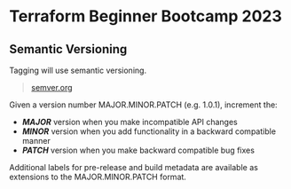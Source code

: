 # Terraform Beginner Bootcamp 2023

## Semantic Versioning

Tagging will use semantic versioning.

> [semver.org](https://semver.org/)

Given a version number MAJOR.MINOR.PATCH (e.g. 1.0.1), increment the:

-    ***MAJOR*** version when you make incompatible API changes
-    ***MINOR*** version when you add functionality in a backward compatible manner
-    ***PATCH*** version when you make backward compatible bug fixes

Additional labels for pre-release and build metadata are available as extensions to the MAJOR.MINOR.PATCH format.